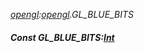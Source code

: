 _[opengl](../../modules/opengl/opengl-module.md):[opengl](../../modules/opengl/opengl-module.md).GL\_BLUE\_BITS_
##### Const GL\_BLUE\_BITS:[Int](../../modules/wonkey/wonkey-types-int.md)
